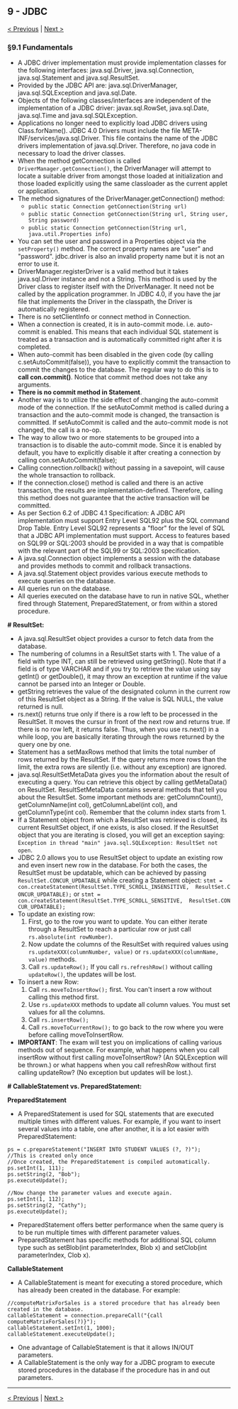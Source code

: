 ## 9 - JDBC

[< Previous](./08-nio2.md) | [Next >](10-threads.md)

### §9.1 Fundamentals

- A JDBC driver implementation must provide implementation classes for the following interfaces: java.sql.Driver, 
java.sql.Connection, java.sql.Statement and java.sql.ResultSet.
- Provided by the JDBC API are: java.sql.DriverManager, java.sql.SQLException and java.sql.Date.
- Objects of the following classes/interfaces are independent of the implementation of a JDBC driver: 
javax.sql.RowSet, java.sql.Date, java.sql.Time and java.sql.SQLException.
- Applications no longer need to explicitly load JDBC drivers using Class.forName(). JDBC 4.0 Drivers must include the 
file META-INF/services/java.sql.Driver. This file contains the name of the JDBC drivers implementation of java.sql.Driver.
Therefore, no java code in necessary to load the driver classes.
- When the method getConnection is called `DriverManager.getConnection()`, the DriverManager will attempt to locate a 
suitable driver from amongst those loaded at initialization and those loaded explicitly using the same classloader as 
the current applet or application.
- The method signatures of the DriverManager.getConnection() method:
    - `public static Connection getConnection(String url)`
    - `public static Connection getConnection(String url, String user, String password)`
    - `public static Connection getConnection(String url, java.util.Properties info)`
- You can set the user and password in a Properties object via the `setProperty()` method. The correct property names are
"user" and "password". jdbc.driver is also an invalid property name but it is not an error to use it.
- DriverManager.registerDriver is a valid method but it takes java.sql.Driver instance and not a String. This method is 
used by the Driver class to register itself with the DriverManager. It need not be called by the application programmer. 
In JDBC 4.0, if you have the jar file that implements the Driver in the classpath, the Driver is automatically registered.
- There is no setClientInfo or connect method in Connection.
- When a connection is created, it is in auto-commit mode. i.e. auto-commit is enabled. This means that each individual 
SQL statement is treated as a transaction and is automatically committed right after it is completed.
- When auto-commit has been disabled in the given code (by calling c.setAutoCommit(false)), you have to explicitly 
commit the transaction to commit the changes to the database. The regular way to do this is to **call con.commit()**. 
Notice that commit method does not take any arguments.
- **There is no commit method in Statement**.
- Another way is to utilize the side effect of changing the auto-commit mode of the connection. If the setAutoCommit 
method is called during a transaction and the auto-commit mode is changed, the transaction is committed. If 
setAutoCommit is called and the auto-commit mode is not changed, the call is a no-op. 
- The way to allow two or more statements to be grouped into a transaction is to disable the auto-commit mode. Since 
it is enabled by default, you have to explicitly disable it after creating a connection by calling con.setAutoCommit(false);
- Calling connection.rollback() without passing in a savepoint, will cause the whole transaction to rollback.
- If the connection.close() method is called and there is an active transaction, the results are implementation-defined. 
Therefore, calling this method does not guarantee that the active transaction will be committed.
- As per Section 6.2 of JDBC 4.1 Specification:
A JDBC API implementation must support Entry Level SQL92 plus the SQL command Drop Table. Entry Level SQL92 represents 
a "floor" for the level of SQL that a JDBC API implementation must support. Access to features based on SQL99 or 
SQL:2003 should be provided in a way that is compatible with the relevant part of the SQL99 or SQL:2003 specification.
- A java.sql.Connection object implements a session with the database and provides methods to commit and rollback 
transactions.
- A java.sql.Statement object provides various execute methods to execute queries on the database.
- All queries run on the database.
- All queries executed on the database have to run in native SQL, whether fired through Statement, PreparedStatement, 
or from within a stored procedure.

**# ResultSet:**
- A java.sql.ResultSet object provides a cursor to fetch data from the database.
- The numbering of columns in a ResultSet starts with 1. The value of a field with type INT, can still be retrieved 
using getString(). Note that if a field is of type VARCHAR and if you try to retrieve the value using say getInt() or 
getDouble(), it may throw an exception at runtime if the value cannot be parsed into an Integer or Double.
- getString retrieves the value of the designated column in the current row of this ResultSet object as a String. If 
the value is SQL NULL, the value returned is null.
- rs.next() returns true only if there is a row left to be processed in the ResultSet. It moves the cursur in front of 
the next row and returns true. If there is no row left, it returns false. Thus, when you use rs.next() in a while loop, 
you are basically iterating through the rows returned by the query one by one.
- Statement has a setMaxRows method that limits the total number of rows returned by the ResultSet. If the query returns 
more rows than the limit, the extra rows are silently (i.e. without any exception) are ignored. 
- java.sql.ResultSetMetaData  gives you the information about the result of executing a query. You can retrieve this 
object by calling getMetaData() on ResultSet. ResultSetMetaData contains several methods that tell you about the 
ResultSet. Some important methods are: getColumnCount(), getColumnName(int col), getColumnLabel(int col), and 
getColumnType(int col). Remember that the column index starts from 1.
- If a Statement object from which a ResultSet was retrieved is closed, its current ResultSet object, if one exists, 
is also closed. If the ResultSet object that you are iterating is closed, you will get an exception saying: 
`Exception in thread "main" java.sql.SQLException: ResultSet not open`.
- JDBC 2.0 allows you to use ResultSet object to update an existing row and even insert new row in the database. For 
both the cases, the ResultSet must be updatable, which can be achieved by passing `ResultSet.CONCUR_UPDATABLE` while 
creating a Statement object: `stmt = con.createStatement(ResultSet.TYPE_SCROLL_INSENSITIVE,  ResultSet.CONCUR_UPDATABLE);`
 or `stmt = con.createStatement(ResultSet.TYPE_SCROLL_SENSITIVE,  ResultSet.CONCUR_UPDATABLE);`
- To update an existing row:  
    1. First, go to the row you want to update. You can either iterate through a ResultSet to reach a particular row or 
    just call `rs.absolute(int rowNumber)`. 
    2. Now update the columns of the ResultSet with required values using `rs.updateXXX(columnNumber, value)` or 
    `rs.updateXXX(columnName, value)` methods. 
    3. Call `rs.updateRow();` If you call `rs.refreshRow()` without calling `updateRow()`, the updates will be lost.  
- To insert a new Row: 
    1. Call `rs.moveToInsertRow();` first. You can't insert a row without calling this method first. 
    2. Use `rs.updateXXX` methods to update all column values. You must set values for all the columns. 
    3. Call `rs.insertRow();`  
    4. Call `rs.moveToCurrentRow();` to go back to the row where you were before calling moveToInsertRow.
- **IMPORTANT**: The exam will test you on implications of calling various methods out of sequence. For example, what 
happens when you call insertRow without first calling moveToInsertRow? (An SQLException will be thrown.) or what happens 
when you call refreshRow without first calling updateRow? (No exception but updates will be lost.). 

**# CallableStatement vs. PreparedStatement:**

**PreparedStatement**
- A PreparedStatement is used for SQL statements that are executed multiple times with different values. For example, 
if you want to insert several values into a table, one after another, it is a lot easier with PreparedStatement:    
```
ps = c.prepareStatement("INSERT INTO STUDENT VALUES (?, ?)");
//This is created only once 
//Once created, the PreparedStatement is compiled automatically.
ps.setInt(1, 111);
ps.setString(2, "Bob");
ps.executeUpdate();

//Now change the parameter values and execute again.
ps.setInt(1, 112);
ps.setString(2, "Cathy");
ps.executeUpdate();  
```
- PreparedStatement offers better performance when the same query is to be run multiple times with different parameter 
values.
- PreparedStatement has specific methods for additional SQL column type such as setBlob(int parameterIndex, Blob x) and 
setClob(int parameterIndex, Clob x).

**CallableStatement**
- A CallableStatement is meant for executing a stored procedure, which has already been created in the database. 
For example:
```
//computeMatrixForSales is a stored procedure that has already been created in the database.
callableStatement = connection.prepareCall("{call computeMatrixForSales(?)}");
callableStatement.setInt(1, 1000);
callableStatement.executeUpdate();
```
- One advantage of CallableStatement is that it allows IN/OUT parameters.
- A CallableStatement is the only way for a JDBC program to execute stored procedures in the database if the procedure has in and out parameters.

---
[< Previous](./08-nio2.md) | [Next >](10-threads.md)
